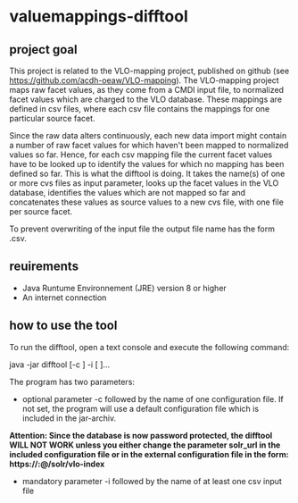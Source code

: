 # valuemappings-difftool

## project goal
This project is related to the VLO-mapping project, published on github (see https://github.com/acdh-oeaw/VLO-mapping). The VLO-mapping project 
maps raw facet values, as they come from a CMDI input file, to normalized facet values which are charged to the VLO database. These mappings 
are defined in csv files, where each csv file contains the mappings for one particular source facet. 

Since the raw data alters continuously, each new data import might contain a number of raw facet values for which haven't been mapped to normalized 
values so far. Hence, for each csv mapping file the current facet values have to be looked up to identify the values for which no mapping has been 
defined so far. 
This is what the difftool is doing. It takes the name(s) of one or more cvs files as input parameter, looks up the facet values in the VLO database, 
identifies the values which are not mapped so far and concatenates these values as source values to a new cvs file, with one file per source facet. 

To prevent overwriting of the input file the output file name has the form <source facet name><current time in milliseconds>.csv.

## reuirements
- Java Runtume Environnement (JRE) version 8 or higher
- An internet connection
  

## how to use the tool

To run the difftool, open a text console and execute the following command:

java -jar difftool [-c <configuration file>] -i <csv input file>[ <csv input file>]...

The program has two parameters: 
- optional parameter -c followed by the name of one configuration file. 
If not set, the program will use a default configuration file which is included in the jar-archiv. 

**Attention: Since the database is now password protected, the difftool WILL NOT WORK unless you either change the parameter solr_url in the included configuration file or in the external configuration file in the form: 
https://<username>:<password>@<server-url>/solr/vlo-index**

- mandatory parameter -i followed by the name of at least one csv input file
